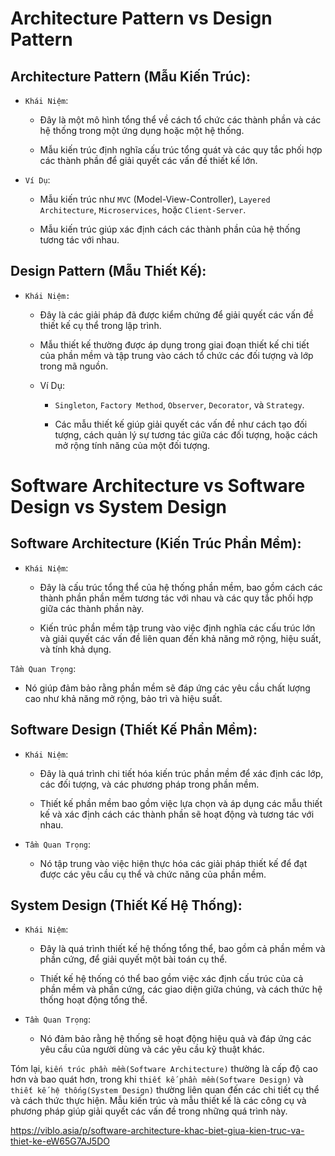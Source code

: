 # Architecture Pattern vs Design Pattern

## Architecture Pattern (Mẫu Kiến Trúc):

- `Khái Niệm`: 
  - Đây là một mô hình tổng thể về cách tổ chức các thành phần và các hệ thống trong một ứng dụng hoặc một hệ thống.
  
  - Mẫu kiến trúc định nghĩa cấu trúc tổng quát và các quy tắc phối hợp các thành phần để giải quyết các vấn đề thiết kế lớn.

- `Ví Dụ`:
  - Mẫu kiến trúc như `MVC` (Model-View-Controller), `Layered Architecture`, `Microservices`, hoặc `Client-Server`. 
  
  - Mẫu kiến trúc giúp xác định cách các thành phần của hệ thống tương tác với nhau.

## Design Pattern (Mẫu Thiết Kế):

- `Khái Niệm:` 
  - Đây là các giải pháp đã được kiểm chứng để giải quyết các vấn đề thiết kế cụ thể trong lập trình. 
  
  - Mẫu thiết kế thường được áp dụng trong giai đoạn thiết kế chi tiết của phần mềm và tập trung vào cách tổ chức các đối tượng và lớp trong mã nguồn.

  - Ví Dụ:
    - `Singleton`, `Factory Method`, `Observer`, `Decorator`, và `Strategy`. 
    
    - Các mẫu thiết kế giúp giải quyết các vấn đề như cách tạo đối tượng, cách quản lý sự tương tác giữa các đối tượng, hoặc cách mở rộng tính năng của một đối tượng.

# Software Architecture vs Software Design vs System Design

## Software Architecture (Kiến Trúc Phần Mềm):

- `Khái Niệm`: 
  - Đây là cấu trúc tổng thể của hệ thống phần mềm, bao gồm cách các thành phần phần mềm tương tác với nhau và các quy tắc phối hợp giữa các thành phần này. 
  
  - Kiến trúc phần mềm tập trung vào việc định nghĩa các cấu trúc lớn và giải quyết các vấn đề liên quan đến khả năng mở rộng, hiệu suất, và tính khả dụng.

`Tầm Quan Trọng`: 
  - Nó giúp đảm bảo rằng phần mềm sẽ đáp ứng các yêu cầu chất lượng cao như khả năng mở rộng, bảo trì và hiệu suất.

## Software Design (Thiết Kế Phần Mềm):

- `Khái Niệm`: 
  - Đây là quá trình chi tiết hóa kiến trúc phần mềm để xác định các lớp, các đối tượng, và các phương pháp trong phần mềm. 
  
  - Thiết kế phần mềm bao gồm việc lựa chọn và áp dụng các mẫu thiết kế và xác định cách các thành phần sẽ hoạt động và tương tác với nhau.

- `Tầm Quan Trọng`: 
  - Nó tập trung vào việc hiện thực hóa các giải pháp thiết kế để đạt được các yêu cầu cụ thể và chức năng của phần mềm.

## System Design (Thiết Kế Hệ Thống):

- `Khái Niệm`: 
  - Đây là quá trình thiết kế hệ thống tổng thể, bao gồm cả phần mềm và phần cứng, để giải quyết một bài toán cụ thể. 

  - Thiết kế hệ thống có thể bao gồm việc xác định cấu trúc của cả phần mềm và phần cứng, các giao diện giữa chúng, và cách thức hệ thống hoạt động tổng thể.

- `Tầm Quan Trọng`: 
  - Nó đảm bảo rằng hệ thống sẽ hoạt động hiệu quả và đáp ứng các yêu cầu của người dùng và các yêu cầu kỹ thuật khác.

Tóm lại, `kiến trúc phần mềm(Software Architecture)` thường là cấp độ cao hơn và bao quát hơn, trong khi `thiết kế phần mềm(Software Design)` và `thiết kế hệ thống(System Design)` thường liên quan đến các chi tiết cụ thể và cách thức thực hiện. Mẫu kiến trúc và mẫu thiết kế là các công cụ và phương pháp giúp giải quyết các vấn đề trong những quá trình này.

https://viblo.asia/p/software-architecture-khac-biet-giua-kien-truc-va-thiet-ke-eW65G7AJ5DO

